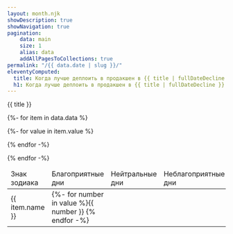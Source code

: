 ```yaml
---
layout: month.njk
showDescription: true
showNavigation: true
pagination:
    data: main
    size: 1
    alias: data
    addAllPagesToCollections: true
permalink: "/{{ data.date | slug }}/"
eleventyComputed:
  title: Когда лучше деплоить в продакшен в {{ title | fullDateDecline }}
  h1: Когда лучше деплоить в продакшен в {{ title | fullDateDecline }}
---
```


{{ title }}

<table>
<thead>
<tr>
<td>Знак зодиака</td>
<td>Благоприятные дни</td>
<td>Нейтральные дни</td>
<td>Неблагоприятные дни</td>
</tr>
</thead>
<tbody>

{%- for item in data.data %}

<tr class="row">

<td>{{ item.name }}</td>

{%- for value in item.value %}
<td class="calc">{%- for number in value %}{{ number }} {% endfor -%}</td>

{% endfor -%}

</tr>
{% endfor -%}

</tbody>
</table>
